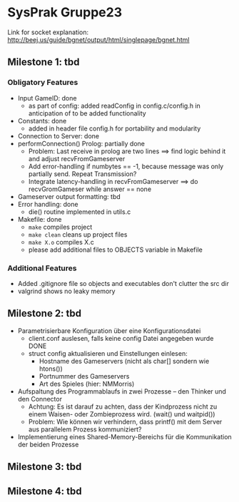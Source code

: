 SysPrak Gruppe23
====================================

Link for socket explanation: http://beej.us/guide/bgnet/output/html/singlepage/bgnet.html

Milestone 1: tbd
----------------
### Obligatory Features
* Input GameID: done
  * as part of config: added readConfig in config.c/config.h in anticipation of to be added functionality
* Constants: done
  * added in header file config.h for portability and modularity
* Connection to Server: done
* performConnection() Prolog: partially done
  * Problem: Last receive in prolog are two lines ==> find logic behind it and adjust recvFromGameserver
  * Add error-handling if numbytes == -1, because message was only partially send. Repeat Transmission?
  * Integrate latency-handling in recvFromGameserver ==> do recvGromGameser while answer == none
* Gameserver output formatting: tbd
* Error handling: done
  * die() routine implemented in utils.c
* Makefile: done
  * `make` compiles project
  * `make clean` cleans up project files
  * `make X.o` compiles X.c
  * please add additional files to OBJECTS variable in Makefile

### Additional Features
* Added .gitignore file so objects and executables don't clutter the src dir
* valgrind shows no leaky memory

Milestone 2: tbd
----------------
* Parametrisierbare Konfiguration über eine Konfigurationsdatei
  * client.conf auslesen, falls keine config Datei angegeben wurde	DONE
  * struct config aktualisieren und Einstellungen einlesen:
    - Hostname des Gameservers (nicht als char[] sondern wie htons())
    - Portnummer des Gameservers
    - Art des Spieles (hier: NMMorris)
* Aufspaltung des Programmablaufs in zwei Prozesse – den Thinker und den Connector
  * Achtung: Es ist darauf zu achten, dass der Kindprozess nicht zu einem Waisen- oder Zombieprozess wird. (wait() und waitpid())
  * Problem: Wie können wir verhindern, dass printf() mit dem Server aus parallelem Prozess kommuniziert?
* Implementierung eines Shared-Memory-Bereichs für die Kommunikation der beiden Prozesse

Milestone 3: tbd
----------------

Milestone 4: tbd
----------------
